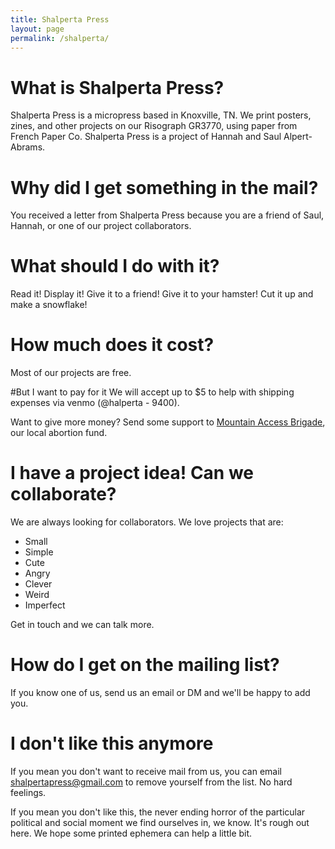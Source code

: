 ```yaml
---
title: Shalperta Press
layout: page
permalink: /shalperta/
---
```


# What is Shalperta Press?

Shalperta Press is a micropress based in Knoxville, TN. We print posters, zines, and other projects on our Risograph GR3770, using paper from French Paper Co. Shalperta Press is a project of Hannah and Saul Alpert-Abrams. 

# Why did I get something in the mail?
You received a letter from Shalperta Press because you are a friend of Saul, Hannah, or one of our project collaborators. 

# What should I do with it?
Read it! Display it! Give it to a friend! Give it to your hamster! Cut it up and make a snowflake!

# How much does it cost?
Most of our projects are free.

#But I want to pay for it
We will accept up to $5 to help with shipping expenses via venmo (@halperta - 9400).

Want to give more money? Send some support to [Mountain Access Brigade](https://abortionfunds.org/fund/mountain-access-brigade/), our local abortion fund.

# I have a project idea! Can we collaborate?
We are always looking for collaborators. We love projects that are:
* Small 
* Simple 
* Cute
* Angry
* Clever
* Weird
* Imperfect

Get in touch and we can talk more.

# How do I get on the mailing list?
If you know one of us, send us an email or DM and we'll be happy to add you. 

# I don't like this anymore
If you mean you don't want to receive mail from us, you can email shalpertapress@gmail.com to remove yourself from the list. No hard feelings.

If you mean you don't like this, the never ending horror of the particular political and social moment we find ourselves in, we know. It's rough out here. We hope some printed ephemera can help a little bit.

